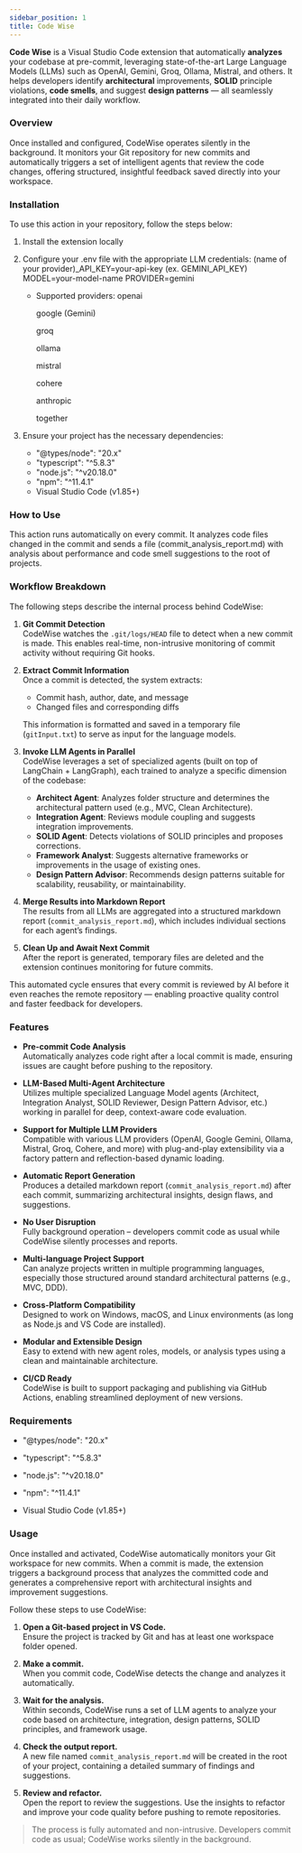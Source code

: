 ```yaml
---
sidebar_position: 1
title: Code Wise
---
```

**Code Wise** is a Visual Studio Code extension that automatically **analyzes** your codebase at pre-commit, leveraging state-of-the-art Large Language Models (LLMs) such as OpenAI, Gemini, Groq, Ollama, Mistral, and others. It helps developers identify **architectural** improvements, **SOLID** principle violations, **code smells**, and suggest **design patterns** — all seamlessly integrated into their daily workflow.

### Overview

Once installed and configured, CodeWise operates silently in the background. It monitors your Git repository for new commits and automatically triggers a set of intelligent agents that review the code changes, offering structured, insightful feedback saved directly into your workspace.

### Installation

To use this action in your repository, follow the steps below:

1. Install the extension locally
2. Configure your .env file with the appropriate LLM credentials:
    (name of your provider)_API_KEY=your-api-key (ex. GEMINI_API_KEY)
    MODEL=your-model-name
    PROVIDER=gemini 
    - Supported providers:
        openai

        google (Gemini)

        groq

        ollama

        mistral

        cohere

        anthropic

        together  

3. Ensure your project has the necessary dependencies:
    * "@types/node": "20.x"
    * "typescript": "^5.8.3"
    * "node.js": "^v20.18.0"
    * "npm": "^11.4.1"
    * Visual Studio Code (v1.85+)

### How to Use

This action runs automatically on every commit. It analyzes code files changed in the commit and sends a file (commit_analysis_report.md) with analysis about performance and code smell suggestions to the root of projects. 

### Workflow Breakdown

The following steps describe the internal process behind CodeWise:

1. **Git Commit Detection**  
   CodeWise watches the `.git/logs/HEAD` file to detect when a new commit is made. This enables real-time, non-intrusive monitoring of commit activity without requiring Git hooks.

2. **Extract Commit Information**  
   Once a commit is detected, the system extracts:
   - Commit hash, author, date, and message
   - Changed files and corresponding diffs

   This information is formatted and saved in a temporary file (`gitInput.txt`) to serve as input for the language models.

3. **Invoke LLM Agents in Parallel**  
   CodeWise leverages a set of specialized agents (built on top of LangChain + LangGraph), each trained to analyze a specific dimension of the codebase:
   - **Architect Agent**: Analyzes folder structure and determines the architectural pattern used (e.g., MVC, Clean Architecture).
   - **Integration Agent**: Reviews module coupling and suggests integration improvements.
   - **SOLID Agent**: Detects violations of SOLID principles and proposes corrections.
   - **Framework Analyst**: Suggests alternative frameworks or improvements in the usage of existing ones.
   - **Design Pattern Advisor**: Recommends design patterns suitable for scalability, reusability, or maintainability.

4. **Merge Results into Markdown Report**  
   The results from all LLMs are aggregated into a structured markdown report (`commit_analysis_report.md`), which includes individual sections for each agent’s findings.

5. **Clean Up and Await Next Commit**  
   After the report is generated, temporary files are deleted and the extension continues monitoring for future commits.

This automated cycle ensures that every commit is reviewed by AI before it even reaches the remote repository — enabling proactive quality control and faster feedback for developers.

### Features

- **Pre-commit Code Analysis**  
  Automatically analyzes code right after a local commit is made, ensuring issues are caught before pushing to the repository.

- **LLM-Based Multi-Agent Architecture**  
  Utilizes multiple specialized Language Model agents (Architect, Integration Analyst, SOLID Reviewer, Design Pattern Advisor, etc.) working in parallel for deep, context-aware code evaluation.

- **Support for Multiple LLM Providers**  
  Compatible with various LLM providers (OpenAI, Google Gemini, Ollama, Mistral, Groq, Cohere, and more) with plug-and-play extensibility via a factory pattern and reflection-based dynamic loading.

- **Automatic Report Generation**  
  Produces a detailed markdown report (`commit_analysis_report.md`) after each commit, summarizing architectural insights, design flaws, and suggestions.

- **No User Disruption**  
  Fully background operation – developers commit code as usual while CodeWise silently processes and reports.

- **Multi-language Project Support**  
  Can analyze projects written in multiple programming languages, especially those structured around standard architectural patterns (e.g., MVC, DDD).

- **Cross-Platform Compatibility**  
  Designed to work on Windows, macOS, and Linux environments (as long as Node.js and VS Code are installed).

- **Modular and Extensible Design**  
  Easy to extend with new agent roles, models, or analysis types using a clean and maintainable architecture.

- **CI/CD Ready**  
  CodeWise is built to support packaging and publishing via GitHub Actions, enabling streamlined deployment of new versions.

### Requirements

* "@types/node": "20.x"

* "typescript": "^5.8.3"

* "node.js": "^v20.18.0"

* "npm": "^11.4.1"

* Visual Studio Code (v1.85+)

### Usage

Once installed and activated, CodeWise automatically monitors your Git workspace for new commits. When a commit is made, the extension triggers a background process that analyzes the committed code and generates a comprehensive report with architectural insights and improvement suggestions.

Follow these steps to use CodeWise:

1. **Open a Git-based project in VS Code.**  
   Ensure the project is tracked by Git and has at least one workspace folder opened.

2. **Make a commit.**  
   When you commit code, CodeWise detects the change and analyzes it automatically.

3. **Wait for the analysis.**  
   Within seconds, CodeWise runs a set of LLM agents to analyze your code based on architecture, integration, design patterns, SOLID principles, and framework usage.

4. **Check the output report.**  
   A new file named `commit_analysis_report.md` will be created in the root of your project, containing a detailed summary of findings and suggestions.

5. **Review and refactor.**  
   Open the report to review the suggestions. Use the insights to refactor and improve your code quality before pushing to remote repositories.

> The process is fully automated and non-intrusive. Developers commit code as usual; CodeWise works silently in the background.
